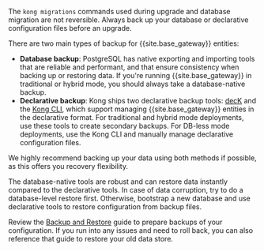 
The `kong migrations` commands used during upgrade and database migration are not reversible.
Always back up your database or declarative configuration files before an upgrade.

There are two main types of backup for {{site.base_gateway}} entities:
* **Database backup**: PostgreSQL has native exporting and importing tools that are reliable and performant, and that ensure consistency when backing up or restoring data. If you're running {{site.base_gateway}} in traditional or hybrid mode, you should always take a database-native backup.
* **Declarative backup**: Kong ships two declarative backup tools: [decK](/deck/) and the [Kong CLI](/gateway/{{include.release}}/reference/cli/), which support managing {{site.base_gateway}} entities in the declarative format.
For traditional and hybrid mode deployments, use these tools to create secondary backups. For DB-less mode deployments, use the Kong CLI and manually manage declarative configuration files.

We highly recommend backing up your data using both methods if possible, as this offers you recovery flexibility. 

The database-native tools are robust and can restore data instantly compared to the declarative tools. 
In case of data corruption, try to do a database-level restore first. 
Otherwise, bootstrap a new database and use declarative tools to restore configuration from backup files.

Review the [Backup and Restore](/gateway/{{include.release}}/upgrade/backup-and-restore/) guide to 
prepare backups of your configuration.
If you run into any issues and need to roll back, you can also reference that guide to restore your old data store.
